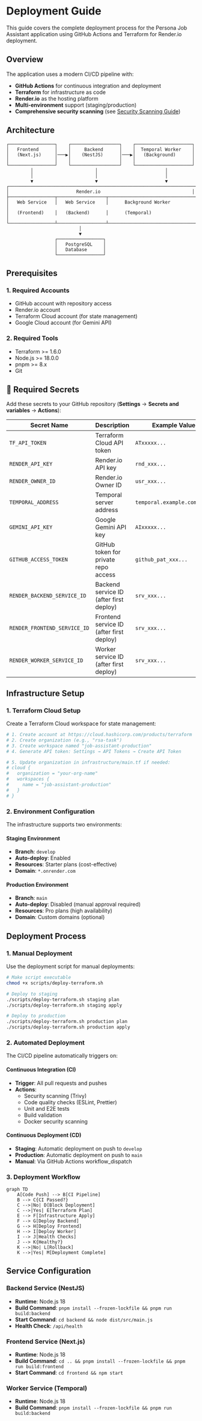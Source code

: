 # Deployment Guide

This guide covers the complete deployment process for the Persona Job Assistant application using GitHub Actions and Terraform for Render.io deployment.

## Overview

The application uses a modern CI/CD pipeline with:

- **GitHub Actions** for continuous integration and deployment
- **Terraform** for infrastructure as code
- **Render.io** as the hosting platform
- **Multi-environment** support (staging/production)
- **Comprehensive security scanning** (see [Security Scanning Guide](./SECURITY-SCANNING.md))

## Architecture

```
┌─────────────────┐    ┌──────────────────┐    ┌─────────────────────┐
│   Frontend      │    │     Backend      │    │  Temporal Worker    │
│   (Next.js)     │───▶│    (NestJS)      │───▶│   (Background)      │
│                 │    │                  │    │                     │
└─────────────────┘    └──────────────────┘    └─────────────────────┘
         │                       │                         │
         │                       │                         │
         ▼                       ▼                         ▼
┌─────────────────────────────────────────────────────────────────────┐
│                         Render.io                                  │
├─────────────────┬──────────────────┬─────────────────────────────────┤
│   Web Service   │   Web Service    │      Background Worker          │
│   (Frontend)    │   (Backend)      │      (Temporal)                 │
└─────────────────┴──────────────────┴─────────────────────────────────┘
                           │
                           ▼
                  ┌─────────────────┐
                  │   PostgreSQL    │
                  │   Database      │
                  └─────────────────┘
```

## Prerequisites

### 1. Required Accounts

- GitHub account with repository access
- Render.io account
- Terraform Cloud account (for state management)
- Google Cloud account (for Gemini API)

### 2. Required Tools

- Terraform >= 1.6.0
- Node.js >= 18.0.0
- pnpm >= 8.x
- Git

## 🔐 Required Secrets

Add these secrets to your GitHub repository (**Settings** → **Secrets and variables** → **Actions**):

| Secret Name                  | Description                              | Example Value               |
| ---------------------------- | ---------------------------------------- | --------------------------- |
| `TF_API_TOKEN`               | Terraform Cloud API token                | `ATxxxxx...`                |
| `RENDER_API_KEY`             | Render.io API key                        | `rnd_xxx...`                |
| `RENDER_OWNER_ID`            | Render.io Owner ID                       | `usr_xxx...`                |
| `TEMPORAL_ADDRESS`           | Temporal server address                  | `temporal.example.com:7233` |
| `GEMINI_API_KEY`             | Google Gemini API key                    | `AIxxxxx...`                |
| `GITHUB_ACCESS_TOKEN`        | GitHub token for private repo access     | `github_pat_xxx...`         |
| `RENDER_BACKEND_SERVICE_ID`  | Backend service ID (after first deploy)  | `srv_xxx...`                |
| `RENDER_FRONTEND_SERVICE_ID` | Frontend service ID (after first deploy) | `srv_xxx...`                |
| `RENDER_WORKER_SERVICE_ID`   | Worker service ID (after first deploy)   | `srv_xxx...`                |

## Infrastructure Setup

### 1. Terraform Cloud Setup

Create a Terraform Cloud workspace for state management:

```bash
# 1. Create account at https://cloud.hashicorp.com/products/terraform
# 2. Create organization (e.g., "rsa-task")
# 3. Create workspace named "job-assistant-production"
# 4. Generate API token: Settings → API Tokens → Create API Token

# 5. Update organization in infrastructure/main.tf if needed:
# cloud {
#   organization = "your-org-name"
#   workspaces {
#     name = "job-assistant-production"
#   }
# }
```

### 2. Environment Configuration

The infrastructure supports two environments:

#### Staging Environment

- **Branch**: `develop`
- **Auto-deploy**: Enabled
- **Resources**: Starter plans (cost-effective)
- **Domain**: `*.onrender.com`

#### Production Environment

- **Branch**: `main`
- **Auto-deploy**: Disabled (manual approval required)
- **Resources**: Pro plans (high availability)
- **Domain**: Custom domains (optional)

## Deployment Process

### 1. Manual Deployment

Use the deployment script for manual deployments:

```bash
# Make script executable
chmod +x scripts/deploy-terraform.sh

# Deploy to staging
./scripts/deploy-terraform.sh staging plan
./scripts/deploy-terraform.sh staging apply

# Deploy to production
./scripts/deploy-terraform.sh production plan
./scripts/deploy-terraform.sh production apply
```

### 2. Automated Deployment

The CI/CD pipeline automatically triggers on:

#### Continuous Integration (CI)

- **Trigger**: All pull requests and pushes
- **Actions**:
  - Security scanning (Trivy)
  - Code quality checks (ESLint, Prettier)
  - Unit and E2E tests
  - Build validation
  - Docker security scanning

#### Continuous Deployment (CD)

- **Staging**: Automatic deployment on push to `develop`
- **Production**: Automatic deployment on push to `main`
- **Manual**: Via GitHub Actions workflow_dispatch

### 3. Deployment Workflow

```mermaid
graph TD
    A[Code Push] --> B[CI Pipeline]
    B --> C{CI Passed?}
    C -->|No| D[Block Deployment]
    C -->|Yes| E[Terraform Plan]
    E --> F[Infrastructure Apply]
    F --> G[Deploy Backend]
    G --> H[Deploy Frontend]
    H --> I[Deploy Worker]
    I --> J[Health Checks]
    J --> K{Healthy?}
    K -->|No| L[Rollback]
    K -->|Yes| M[Deployment Complete]
```

## Service Configuration

### Backend Service (NestJS)

- **Runtime**: Node.js 18
- **Build Command**: `pnpm install --frozen-lockfile && pnpm run build:backend`
- **Start Command**: `cd backend && node dist/src/main.js`
- **Health Check**: `/api/health`

### Frontend Service (Next.js)

- **Runtime**: Node.js 18
- **Build Command**: `cd .. && pnpm install --frozen-lockfile && pnpm run build:frontend`
- **Start Command**: `cd frontend && npm start`

### Worker Service (Temporal)

- **Runtime**: Node.js 18
- **Build Command**: `pnpm install --frozen-lockfile && pnpm run build:backend`
